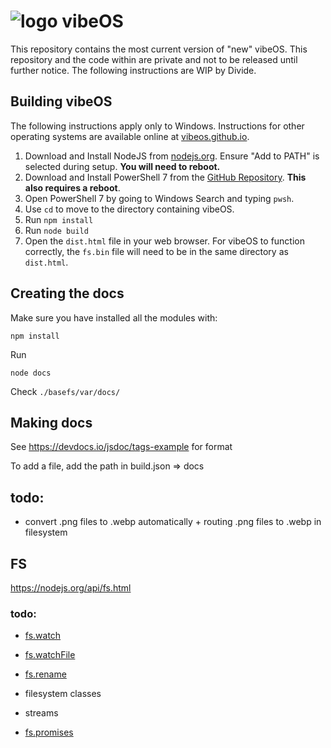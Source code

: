 # ![logo][] vibeOS
This repository contains the most current version of "new" vibeOS. This repository and the code within are private and not to be released until further notice. The following instructions are WIP by Divide.

[logo]: https://avatars.githubusercontent.com/u/74576368?s=50

## Building vibeOS 
The following instructions apply only to Windows. Instructions for other operating systems are available online at [vibeos.github.io](https://vibeos.github.io/gettingstarted.html).

1. Download and Install NodeJS from [nodejs.org](https://nodejs.org/en). Ensure "Add to PATH" is selected during setup. **You will need to reboot.**
2. Download and Install PowerShell 7 from the [GitHub Repository](https://github.com/powershell/powershell). **This also requires a reboot**.
3. Open PowerShell 7 by going to Windows Search and typing `pwsh`.
4. Use `cd` to move to the directory containing vibeOS.
5. Run `npm install`
6. Run `node build`
7. Open the `dist.html` file in your web browser. For vibeOS to function correctly, the `fs.bin` file will need to be in the same directory as `dist.html`.


## Creating the docs

Make sure you have installed all the modules with:

```npm install```

Run

```node docs```

Check ```./basefs/var/docs/```

## Making docs

See https://devdocs.io/jsdoc/tags-example for format

To add a file, add the path in build.json => docs

## todo:

- convert .png files to .webp automatically + routing .png files to .webp in filesystem

## FS

https://nodejs.org/api/fs.html

### todo:

- [fs.watch](https://nodejs.org/api/fs.html#fs_fs_watch_filename_options_listener)

- [fs.watchFile](https://nodejs.org/api/fs.html#fs_fs_watchfile_filename_options_listener)

- [fs.rename](https://nodejs.org/api/fs.html#fs_fs_rename_oldpath_newpath_callback)

- filesystem classes

- streams

- [fs.promises](https://nodejs.org/api/fs.html#fs_fs_promises_api)